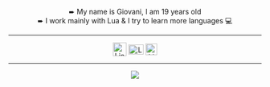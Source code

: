 <p align="center">
➨ My name is Giovani, I am 19 years old
<br>
➨ I work mainly with Lua & I try to learn more languages 💻
</p>

____

<p align="center">
<a href="https://discord.gg/EBfXQ94ewu" target="blank"><img align="center" src="https://upload.wikimedia.org/wikipedia/fr/thumb/4/4f/Discord_Logo_sans_texte.svg/1818px-Discord_Logo_sans_texte.svg.png" alt="Link Discord To DakoM" height="27" width="27"/></a>
<a href="https://www.youtube.com/c/DakoM/videos" target="blank"><img align="center" src="https://upload.wikimedia.org/wikipedia/commons/thumb/0/09/YouTube_full-color_icon_%282017%29.svg/800px-YouTube_full-color_icon_%282017%29.svg.png" alt="Link YouTube To DakoM" height="20" width="30"/></a>
<a href="https://www.twitch.tv/dakooooom" target="blank"><img align="center" src="https://seeklogo.com/images/T/twitch-tv-logo-51C922E0F0-seeklogo.com.png" alt="Link Twitch To DakoM" height="23" width="23"/></a>
</p>

____
                                             
<p align="center">
  <a href="https://github.com/DakoooM?tab=repositories">
<img  src="https://github-readme-stats.vercel.app/api?username=DakoooM&hide=issues&show_icons=true&theme=vue-dark" data-canonical-src="https://github-readme-stats.vercel.app/api?username=DakoooM&hide=issues&show_icons=true&theme=vue-dark">
    </a>
</p>
